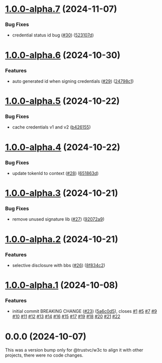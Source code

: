 # [1.0.0-alpha.7](https://github.com/TrustVC/w3c/compare/@trustvc/w3c@1.0.0-alpha.6...@trustvc/w3c@1.0.0-alpha.7) (2024-11-07)


### Bug Fixes

* credential status id bug ([#30](https://github.com/TrustVC/w3c/issues/30)) ([523107d](https://github.com/TrustVC/w3c/commit/523107df2ebbb0b0da3ed7bb15cfe3e98d60790b))

# [1.0.0-alpha.6](https://github.com/TrustVC/w3c/compare/@trustvc/w3c@1.0.0-alpha.5...@trustvc/w3c@1.0.0-alpha.6) (2024-10-30)


### Features

* auto generated id when signing credentials ([#29](https://github.com/TrustVC/w3c/issues/29)) ([24798c1](https://github.com/TrustVC/w3c/commit/24798c1b1aa009f928792e5cde446f54fedc41e2))

# [1.0.0-alpha.5](https://github.com/TrustVC/w3c/compare/@trustvc/w3c@1.0.0-alpha.4...@trustvc/w3c@1.0.0-alpha.5) (2024-10-22)


### Bug Fixes

* cache credentials v1 and v2 ([b426155](https://github.com/TrustVC/w3c/commit/b426155b3b9d0ecebfd9ec2fd0a51cb724038b46))

# [1.0.0-alpha.4](https://github.com/TrustVC/w3c/compare/@trustvc/w3c@1.0.0-alpha.3...@trustvc/w3c@1.0.0-alpha.4) (2024-10-22)


### Bug Fixes

* update tokenId to context ([#28](https://github.com/TrustVC/w3c/issues/28)) ([651863d](https://github.com/TrustVC/w3c/commit/651863d686174b7d527bb8eab1f5833807db7db5))

# [1.0.0-alpha.3](https://github.com/TrustVC/w3c/compare/@trustvc/w3c@1.0.0-alpha.2...@trustvc/w3c@1.0.0-alpha.3) (2024-10-21)


### Bug Fixes

* remove unused signature lib ([#27](https://github.com/TrustVC/w3c/issues/27)) ([92072a9](https://github.com/TrustVC/w3c/commit/92072a999b8e003666833ecc7090b9388d6550c6))

# [1.0.0-alpha.2](https://github.com/TrustVC/w3c/compare/@trustvc/w3c@1.0.0-alpha.1...@trustvc/w3c@1.0.0-alpha.2) (2024-10-21)


### Features

* selective disclosure with bbs ([#26](https://github.com/TrustVC/w3c/issues/26)) ([8f834c2](https://github.com/TrustVC/w3c/commit/8f834c28ee3151ce20c8e0265ff8c73beae8cfd3))

# [1.0.0-alpha.1](https://github.com/TrustVC/w3c/compare/@trustvc/w3c@0.0.0...@trustvc/w3c@1.0.0-alpha.1) (2024-10-08)


### Features

* initial commit BREAKING CHANGE ([#23](https://github.com/TrustVC/w3c/issues/23)) ([5a6c0d5](https://github.com/TrustVC/w3c/commit/5a6c0d5fd2e0733803fa669d85faf8c6aa4410ad)), closes [#1](https://github.com/TrustVC/w3c/issues/1) [#5](https://github.com/TrustVC/w3c/issues/5) [#7](https://github.com/TrustVC/w3c/issues/7) [#9](https://github.com/TrustVC/w3c/issues/9) [#10](https://github.com/TrustVC/w3c/issues/10) [#11](https://github.com/TrustVC/w3c/issues/11) [#12](https://github.com/TrustVC/w3c/issues/12) [#13](https://github.com/TrustVC/w3c/issues/13) [#14](https://github.com/TrustVC/w3c/issues/14) [#16](https://github.com/TrustVC/w3c/issues/16) [#15](https://github.com/TrustVC/w3c/issues/15) [#17](https://github.com/TrustVC/w3c/issues/17) [#19](https://github.com/TrustVC/w3c/issues/19) [#18](https://github.com/TrustVC/w3c/issues/18) [#20](https://github.com/TrustVC/w3c/issues/20) [#21](https://github.com/TrustVC/w3c/issues/21) [#22](https://github.com/TrustVC/w3c/issues/22)

# 0.0.0 (2024-10-07)

This was a version bump only for @trustvc/w3c to align it with other projects, there were no code changes.
